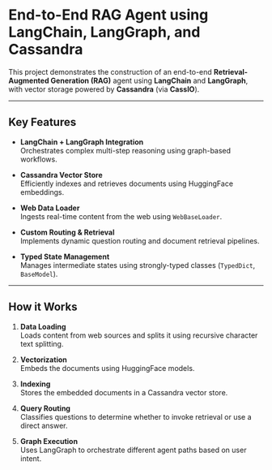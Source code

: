 # End-to-End RAG Agent using LangChain, LangGraph, and Cassandra

This project demonstrates the construction of an end-to-end **Retrieval-Augmented Generation (RAG)** agent using **LangChain** and **LangGraph**, with vector storage powered by **Cassandra** (via **CassIO**).

---

## Key Features

- **LangChain + LangGraph Integration**  
  Orchestrates complex multi-step reasoning using graph-based workflows.

- **Cassandra Vector Store**  
  Efficiently indexes and retrieves documents using HuggingFace embeddings.

- **Web Data Loader**  
  Ingests real-time content from the web using `WebBaseLoader`.

- **Custom Routing & Retrieval**  
  Implements dynamic question routing and document retrieval pipelines.

- **Typed State Management**  
  Manages intermediate states using strongly-typed classes (`TypedDict`, `BaseModel`).

---

## How it Works

1. **Data Loading**  
   Loads content from web sources and splits it using recursive character text splitting.

2. **Vectorization**  
   Embeds the documents using HuggingFace models.

3. **Indexing**  
   Stores the embedded documents in a Cassandra vector store.

4. **Query Routing**  
   Classifies questions to determine whether to invoke retrieval or use a direct answer.

5. **Graph Execution**  
   Uses LangGraph to orchestrate different agent paths based on user intent.
